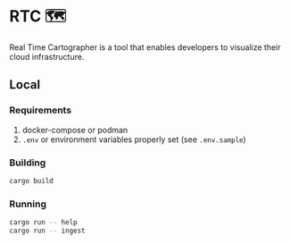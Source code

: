 # RTC :world_map:

Real Time Cartographer is a tool that enables developers to visualize their cloud infrastructure.

## Local

### Requirements

1. docker-compose or podman
2. `.env` or environment variables properly set (see `.env.sample`)

### Building

```sh
cargo build
```

### Running

```sh
cargo run -- help
cargo run -- ingest
```
